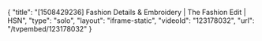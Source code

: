 {
    "title": "[1508429236] Fashion Details & Embroidery | The Fashion Edit | HSN",
    "type": "solo",
    "layout": "iframe-static",
    "videoId": "123178032",
    "url": "\/tvpembed\/123178032"
}